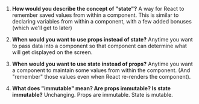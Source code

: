 1. **How would you describe the concept of "state"?**
A way for React to remember saved values from within a component.
This is similar to declaring variables from within a component,
with a few added bonuses (which we'll get to later)


2. **When would you want to use props instead of state?**
Anytime you want to pass data into a component so that
component can determine what will get displayed on the
screen.


3. **When would you want to use state instead of props?**
Anytime you want a component to maintain some values from
within the component. (And "remember" those values even
when React re-renders the component).


4. **What does "immutable" mean? Are props immutable? Is state immutable?**
Unchanging. Props are immutable. State is mutable.
